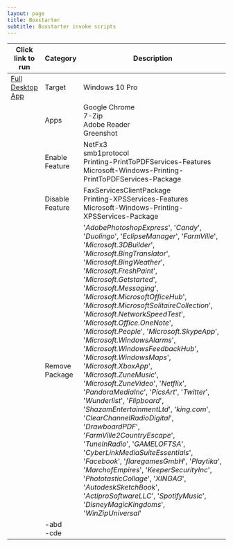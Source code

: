 ```yaml
---
layout: page
title: Boxstarter
subtitle: Boxstarter invoke scripts
---
```


|Click link to run  | Category |Description  |
|---------|---------|---------|
|<a href='http://boxstarter.org/package/url?www.proxx.nl/win10.txt'>Full Desktop App</a>     | Target | Windows 10 Pro |
|     | Apps | Google Chrome<br> 7-Zip<br> Adobe Reader<br> Greenshot | 
|     | Enable Feature | NetFx3<br> smb1protocol<br> Printing-PrintToPDFServices-Features<br> Microsoft-Windows-Printing-PrintToPDFServices-Package |
|     | Disable Feature | FaxServicesClientPackage<br> Printing-XPSServices-Features<br> Microsoft-Windows-Printing-XPSServices-Package |
|     | Remove Package | '*AdobePhotoshopExpress*', '*Candy*', '*Duolingo*', '*EclipseManager*', '*FarmVille*', '*Microsoft.3DBuilder*', '*Microsoft.BingTranslator*', '*Microsoft.BingWeather*', '*Microsoft.FreshPaint*', '*Microsoft.Getstarted*', '*Microsoft.Messaging*', '*Microsoft.MicrosoftOfficeHub*', '*Microsoft.MicrosoftSolitaireCollection*',  '*Microsoft.NetworkSpeedTest*',  '*Microsoft.Office.OneNote*', '*Microsoft.People*', '*Microsoft.SkypeApp*', '*Microsoft.WindowsAlarms*', '*Microsoft.WindowsFeedbackHub*', '*Microsoft.WindowsMaps*', '*Microsoft.XboxApp*', '*Microsoft.ZuneMusic*', '*Microsoft.ZuneVideo*', '*Netflix*', '*PandoraMediaInc*', '*PicsArt*', '*Twitter*',  '*Wunderlist*', '*Flipboard*', '*ShazamEntertainmentLtd*', '*king.com*', '*ClearChannelRadioDigital*',  '*DrawboardPDF*', '*FarmVille2CountryEscape*', '*TuneInRadio*', '*GAMELOFTSA*', '*CyberLinkMediaSuiteEssentials*', '*Facebook*', '*flaregamesGmbH*', '*Playtika*', '*MarchofEmpires*', '*KeeperSecurityInc*', '*PhototasticCollage*', '*XINGAG*', '*AutodeskSketchBook*', '*ActiproSoftwareLLC*', '*SpotifyMusic*', '*DisneyMagicKingdoms*', '*WinZipUniversal*' |
|    |  -abd<br>-cde | |
